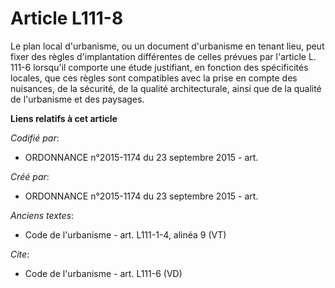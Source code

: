 # Article L111-8

Le plan local d'urbanisme, ou un document d'urbanisme en tenant lieu, peut fixer des règles d'implantation différentes de
celles prévues par l'article L. 111-6 lorsqu'il comporte une étude justifiant, en fonction des spécificités locales, que ces
règles sont compatibles avec la prise en compte des nuisances, de la sécurité, de la qualité architecturale, ainsi que de la
qualité de l'urbanisme et des paysages.

**Liens relatifs à cet article**

_Codifié par_:

  - ORDONNANCE n°2015-1174 du 23 septembre 2015 - art.

_Créé par_:

  - ORDONNANCE n°2015-1174 du 23 septembre 2015 - art.

_Anciens textes_:

  - Code de l'urbanisme - art. L111-1-4, alinéa 9 (VT)

_Cite_:

  - Code de l'urbanisme - art. L111-6 (VD)
